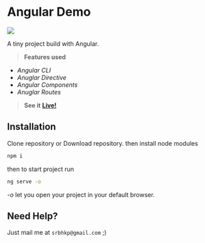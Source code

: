 # Angular Demo
![](https://angular.io/assets/images/logos/angular/angular_solidBlack.png)

A tiny project build with Angular.

> **Features used**
* *Angular CLI*
* *Anuglar Directive*
* *Angular Components*
* *Anuglar Routes*

> **See it** **[Live!](https://imsorx.github.io/angular-demo/)**
## Installation

Clone repository or Download repository. 
then install node modules
```bash
npm i
```
then to start project run 
```bash
ng serve -o
```
*-o* let you open your project in your default browser.
## Need Help?
Just mail me at `srbhkp@gmail.com` ;)
